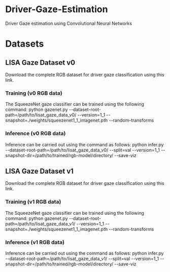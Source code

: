 # Driver-Gaze-Estimation
Driver Gaze estimation using Convolutional Neural Networks  
# Datasets
## LISA Gaze Dataset v0
Download the complete RGB dataset for driver gaze classification using this link.
### Training (v0 RGB data)
The SqueezeNet gaze classifier can be trained using the following command:
python gazenet.py --dataset-root-path=/path/to/lisat_gaze_data_v0/ --version=1_1 --snapshot=./weights/squeezenet1_1_imagenet.pth --random-transforms
### Inference (v0 RGB data)
Inference can be carried out using the command as follows:
python infer.py --dataset-root-path=/path/to/lisat_gaze_data_v0/ --split=val --version=1_1 --snapshot-dir=/path/to/trained/rgb-model/directory/ --save-viz

## LISA Gaze Dataset v1
Download the complete RGB dataset for driver gaze classification using this link.
### Training (v1 RGB data)
The SqueezeNet gaze classifier can be trained using the following command:
python gazenet.py --dataset-root-path=/path/to/lisat_gaze_data_v1/ --version=1_1 --snapshot=./weights/squeezenet1_1_imagenet.pth --random-transforms
### Inference (v1 RGB data)
Inference can be carried out using the command as follows:
python infer.py --dataset-root-path=/path/to/lisat_gaze_data_v1/ --split=val --version=1_1 --snapshot-dir=/path/to/trained/rgb-model/directory/ --save-viz



